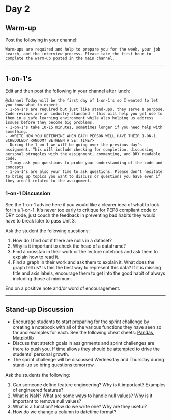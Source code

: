 # Day 2

## Warm-up
Post the following in your channel:
```
Warm-ups are required and help to prepare you for the week, your job search, and the interview process. Please take the first hour to complete the warm-up posted in the main channel.
```


---


## 1-on-1's
Edit and then post the following in your channel after lunch:
```
@channel Today will be the first day of 1-on-1's so I wanted to let you know what to expect.
- 1-on-1's are required but just like stand-ups, they serve a purpose. Code reviews are an industry standard - this will help you get use to them in a safe learning environment while also helping us address issues before they become big problems.
- 1-on-1's take 10-15 minutes, sometimes longer if you need help with something.
- <WRITE HOW YOU DETERMINE WHEN EACH PERSON WILL HAVE THEIR 1-ON-1. SCHEDULED? RANDOM? BETWEEN A SET TIME?>
- During the 1-on-1 we will be going over the previous day's assignment. This will include checking for completion, discussing personal struggles with the assignment, commenting, and DRY readable code.
- I may ask you questions to probe your understanding of the code and concepts
- 1-on-1's are also your time to ask questions. Please don't hesitate to bring up topics you want to discuss or questions you have even if they aren't related to the assignment.
```

### 1-on-1 Discussion
See the 1-on-1 advice here if you would like a clearer idea of what to look for in a 1-on-1. It's never too early to critique for PEP8 compliant code or DRY code, just couch the feedback in preventing bad habits they would have to break later to pass Unit 3.

Ask the student the following questions:
1. How do I find out if there are nulls in a dataset?
2. Why is it important to check the head of a dataframe?
3. Find a crosstab in their work or the lecture notebook and ask them to explain how to read it.
4. Find a graph in their work and ask them to explain it. What does the graph tell us? Is this the best way to represent this data? If it is missing title and axis labels, encourage them to get into the good habit of always including those at minimum.

End on a positive note and/or word of encouragement.


---


## Stand-up Discussion
- Encourage students to start preparing for the sprint challenge by creating a notebook with all of the various functions they have seen so far and examples for each. See the following cheat sheets: [Pandas](https://github.com/bundickm/CheatSheets/blob/master/Data_Cleaning_and_Exploring_Cheat_Sheet.ipynb), [Matplotlib](https://github.com/bundickm/CheatSheets/blob/master/MatplotLib_Cheat_Sheet.ipynb)
- Discuss that stretch goals in assignments and sprint challenges are there to push you. If time allows they should be attempted to drive the students' personal growth.
- The sprint challenge will be discussed Wednesday and Thursday during stand-up so bring questions tomorrow.

Ask the students the following:
1. Can someone define feature engineering? Why is it important? Examples of engineered features?
2. What is NaN? What are some ways to handle null values? Why is it important to remove null values?
3. What is a function? How do we write one? Why are they useful?
4. How do we change a column to datetime format?
